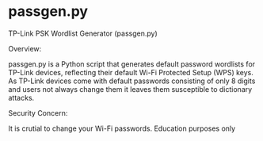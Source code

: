 # passgen.py
TP-Link PSK Wordlist Generator (passgen.py)

Overview:

passgen.py is a Python script that generates default password wordlists for TP-Link devices, reflecting their default Wi-Fi Protected Setup (WPS) keys. As TP-Link devices come with default passwords consisting of only 8 digits and users not always change them it leaves them susceptible to dictionary attacks.

Security Concern:

It is crutial to change your Wi-Fi passwords. Education purposes only 
